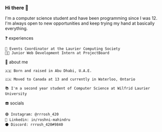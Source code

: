 ### Hi there 👋

I'm a computer science student and have been programming since I was 12. I'm always open to new opportunities and keep trying my hand at basically everything.

❓ experiences

    🏫 Events Coordinator at the Laurier Computing Society
    👩‍💻 Junior Web Development Intern at ProjectBoard

👐 about me

    🇦🇪 Born and raised in Abu Dhabi, U.A.E.
    
    🇨🇦 Moved to Canada at 13 and currently in Waterloo, Ontario

    📚 I'm a second year student of Computer Science at Wilfrid Laurier University

☎️ socials

    🟣 Instagram: @rrrosh_420
    🔵 Linkedin: in/roshni-mahindru
    ⚫ Discord: rrrosh_420#9840

<!--
**roshni-2003/roshni-2003** is a ✨ _special_ ✨ repository because its `README.md` (this file) appears on your GitHub profile.
-->
